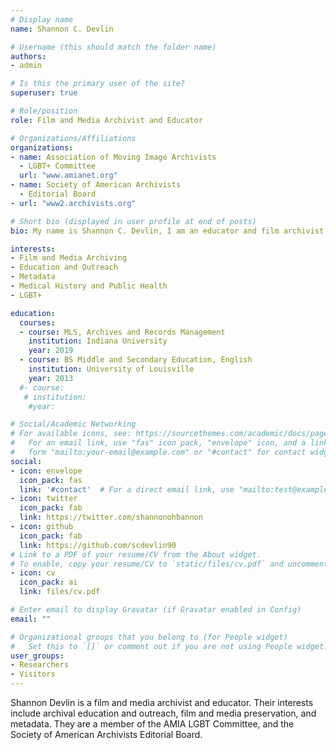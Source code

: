 ```yaml
---
# Display name
name: Shannon C. Devlin

# Username (this should match the folder name)
authors:
- admin

# Is this the primary user of the site?
superuser: true

# Role/position
role: Film and Media Archivist and Educator

# Organizations/Affiliations
organizations:
- name: Association of Moving Image Archivists
  - LGBT+ Committee
  url: "www.amianet.org"
- name: Society of American Archivists
  - Editorial Board
- url: "www2.archivists.org"

# Short bio (displayed in user profile at end of posts)
bio: My name is Shannon C. Devlin, I am an educator and film archivist. 

interests:
- Film and Media Archiving
- Education and Outreach
- Metadata
- Medical History and Public Health
- LGBT+

education:
  courses:
  - course: MLS, Archives and Records Management
    institution: Indiana University
    year: 2019
  - course: BS Middle and Secondary Education, English
    institution: University of Louisville
    year: 2013
  #- course:
   # institution:
    #year:

# Social/Academic Networking
# For available icons, see: https://sourcethemes.com/academic/docs/page-builder/#icons
#   For an email link, use "fas" icon pack, "envelope" icon, and a link in the
#   form "mailto:your-email@example.com" or "#contact" for contact widget.
social:
- icon: envelope
  icon_pack: fas
  link: '#contact'  # For a direct email link, use "mailto:test@example.org".
- icon: twitter
  icon_pack: fab
  link: https://twitter.com/shannonohbannon
- icon: github
  icon_pack: fab
  link: https://github.com/scdevlin90
# Link to a PDF of your resume/CV from the About widget.
# To enable, copy your resume/CV to `static/files/cv.pdf` and uncomment the lines below.
- icon: cv
  icon_pack: ai
  link: files/cv.pdf

# Enter email to display Gravatar (if Gravatar enabled in Config)
email: ""

# Organizational groups that you belong to (for People widget)
#   Set this to `[]` or comment out if you are not using People widget.
user_groups:
- Researchers
- Visitors
---
```


Shannon Devlin is a film and media archivist and educator. Their interests include archival education and outreach, film and media preservation, and metadata. They are a member of the AMIA LGBT Committee, and the Society of American Archivists Editorial Board.